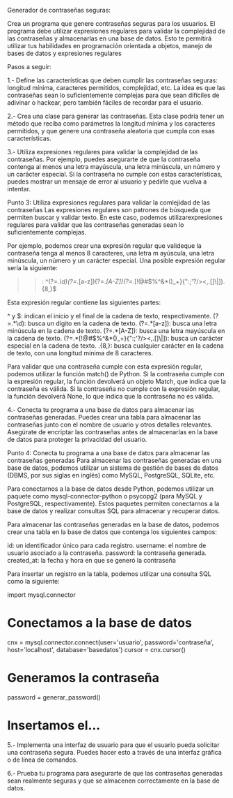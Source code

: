 Generador de contraseñas seguras: 

Crea un programa que genere contraseñas seguras para los usuarios.
El programa debe utilizar expresiones regulares
para validar la complejidad de las contraseñas y
almacenarlas en una base de datos. Esto te
permitirá utilizar tus habilidades en programación
orientada a objetos, manejo de bases de datos y
expresiones regulares

Pasos a seguir:

1.- Define las características que deben cumplir las contraseñas seguras: longitud mínima, caracteres permitidos, complejidad, etc. La idea es que las contraseñas sean lo suficientemente complejas para que sean difíciles de adivinar o hackear, pero también fáciles de recordar para el usuario.

2.- Crea una clase para generar las contraseñas. Esta clase podría tener un método que reciba como parámetros la longitud mínima y los caracteres permitidos, y que genere una contraseña aleatoria que cumpla con esas características.

3.- Utiliza expresiones regulares para validar la complejidad de las contraseñas. Por ejemplo, puedes asegurarte de que la contraseña contenga al menos una letra mayúscula, una letra minúscula, un número y un carácter especial. Si la contraseña no cumple con estas características, puedes mostrar un mensaje de error al usuario y pedirle que vuelva a intentar.

Punto 3: Utiliza expresiones regulares para validar la comlejidad de las contraseñas
Las expresiones regulares son patrones de búsqueda que permiten buscar y validar texto. En este caso, podemos utilizarexpresiones regulares para validar que las contraseñas generadas sean lo suficientemente complejas.

Por ejemplo, podemos crear una expresión regular que valideque la contraseña tenga al menos 8 caracteres, una letra m
ayúscula, una letra minúscula, un número y un carácter especial. Una posible expresión regular sería la siguiente:

>>:  ^(?=.*\d)(?=.*[a-z])(?=.*[A-Z])(?=.*[!@#$%^&*()_+}{":;'?/><,.\[\]\\|]).{8,}$

Esta expresión regular contiene las siguientes partes:

^ y $: indican el inicio y el final de la cadena de texto, respectivamente.
(?=.*\d): busca un dígito en la cadena de texto.
(?=.*[a-z]): busca una letra minúscula en la cadena de texto.
(?=.*[A-Z]): busca una letra mayúscula en la cadena de texto.
(?=.*[!@#$%^&*()_+}{":;'?/><,.\[\]\\|]): busca un carácter especial en la cadena de texto.
.{8,}: busca cualquier carácter en la cadena de texto, con una longitud mínima de 8 caracteres.

Para validar que una contraseña cumple con esta expresión regular, podemos utilizar la función match() de Python. Si la contraseña cumple con la expresión regular, la función devolverá un objeto Match, que indica que la contraseña es válida. Si la contraseña no cumple con la expresión regular, la función devolverá None, lo que indica que la contraseña no es válida.




4.- Conecta tu programa a una base de datos para almacenar las contraseñas generadas. Puedes crear una tabla para almacenar las contraseñas junto con el nombre de usuario y otros detalles relevantes. Asegúrate de encriptar las contraseñas antes de almacenarlas en la base de datos para proteger la privacidad del usuario.

Punto 4: Conecta tu programa a una base de datos para almacenar las contraseñas generadas
Para almacenar las contraseñas generadas en una base de datos, podemos utilizar un sistema de gestión de bases de datos (DBMS, por sus siglas en inglés) como MySQL, PostgreSQL, SQLite, etc.

Para conectarnos a la base de datos desde Python, podemos utilizar un paquete como mysql-connector-python o psycopg2 (para MySQL y PostgreSQL, respectivamente). Estos paquetes permiten conectarnos a la base de datos y realizar consultas SQL para almacenar y recuperar datos.

Para almacenar las contraseñas generadas en la base de datos, podemos crear una tabla en la base de datos que contenga los siguientes campos:

id: un identificador único para cada registro.
username: el nombre de usuario asociado a la contraseña.
password: la contraseña generada.
created_at: la fecha y hora en que se generó la contraseña

Para insertar un registro en la tabla, podemos utilizar una consulta SQL como la siguiente:

import mysql.connector

# Conectamos a la base de datos
cnx = mysql.connector.connect(user='usuario', password='contraseña',
                              host='localhost', database='basedatos')
cursor = cnx.cursor()

# Generamos la contraseña
password = generar_password()

# Insertamos el...


5.- Implementa una interfaz de usuario para que el usuario pueda solicitar una contraseña segura. Puedes hacer esto a través de una interfaz gráfica o de línea de comandos.

6.- Prueba tu programa para asegurarte de que las contraseñas generadas sean realmente seguras y que se almacenen correctamente en la base de datos.
